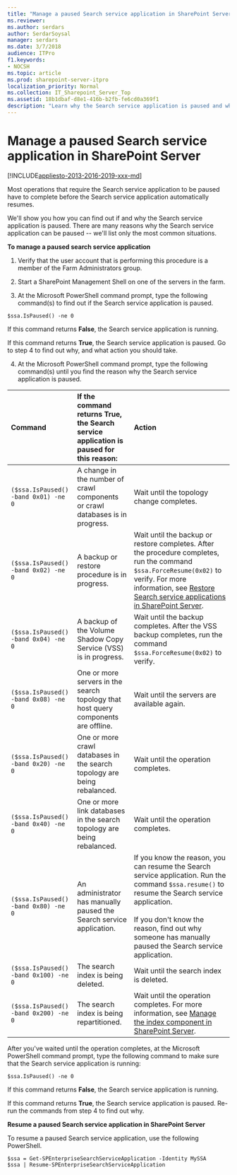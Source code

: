 ```yaml
---
title: "Manage a paused Search service application in SharePoint Server"
ms.reviewer: 
ms.author: serdars
author: SerdarSoysal
manager: serdars
ms.date: 3/7/2018
audience: ITPro
f1.keywords:
- NOCSH
ms.topic: article
ms.prod: sharepoint-server-itpro
localization_priority: Normal
ms.collection: IT_Sharepoint_Server_Top
ms.assetid: 18b1dbaf-d8e1-416b-b2fb-fe6cd0a369f1
description: "Learn why the Search service application is paused and what you can do to resume it in SharePoint Server."
---
```


# Manage a paused Search service application in SharePoint Server

[!INCLUDE[appliesto-2013-2016-2019-xxx-md](../includes/appliesto-2013-2016-2019-xxx-md.md)]
  
Most operations that require the Search service application to be paused have to complete before the Search service application automatically resumes.
  
We'll show you how you can find out if and why the Search service application is paused. There are many reasons why the Search service application can be paused -- we'll list only the most common situations.
  
 **To manage a paused search service application**
  
1. Verify that the user account that is performing this procedure is a member of the Farm Administrators group.
    
2. Start a SharePoint Management Shell on one of the servers in the farm.
    
3. At the Microsoft PowerShell command prompt, type the following command(s) to find out if the Search service application is paused.
    
  ```
  $ssa.IsPaused() -ne 0
  ```

If this command returns **False**, the Search service application is running.
    
If this command returns **True**, the Search service application is paused. Go to step 4 to find out why, and what action you should take.
    
4. At the Microsoft PowerShell command prompt, type the following command(s) until you find the reason why the Search service application is paused.
    
|              **Command**              | **If the command returns True, the Search service application is paused for this reason:** |                                                                                                                                    **Action**                                                                                                                                    |
| :------------------------------------ | :----------------------------------------------------------------------------------------- | :------------------------------------------------------------------------------------------------------------------------------------------------------------------------------------------------------------------------------------------------------------------------------- |
| `($ssa.IsPaused() -band 0x01) -ne 0`  | A change in the number of crawl components or crawl databases is in progress.              | Wait until the topology change completes.                                                                                                                                                                                                                                        |
| `($ssa.IsPaused() -band 0x02) -ne 0`  | A backup or restore procedure is in progress.                                              | Wait until the backup or restore completes. After the procedure completes, run the command  `$ssa.ForceResume(0x02)` to verify. For more information, see [Restore Search service applications in SharePoint Server](../administration/restore-a-search-service-application.md). |
| `($ssa.IsPaused() -band 0x04) -ne 0`  | A backup of the Volume Shadow Copy Service (VSS) is in progress.                           | Wait until the backup completes. After the VSS backup completes, run the command  `$ssa.ForceResume(0x02)` to verify.                                                                                                                                                            |
| `($ssa.IsPaused() -band 0x08) -ne 0`  | One or more servers in the search topology that host query components are offline.         | Wait until the servers are available again.                                                                                                                                                                                                                                      |
| `($ssa.IsPaused() -band 0x20) -ne 0`  | One or more crawl databases in the search topology are being rebalanced.                   | Wait until the operation completes.                                                                                                                                                                                                                                              |
| `($ssa.IsPaused() -band 0x40) -ne 0`  | One or more link databases in the search topology are being rebalanced.                    | Wait until the operation completes.                                                                                                                                                                                                                                              |
| `($ssa.IsPaused() -band 0x80) -ne 0`  | An administrator has manually paused the Search service application.                       | If you know the reason, you can resume the Search service application. Run the command  `$ssa.resume()` to resume the Search service application.  <br/><br/>If you don't know the reason, find out why someone has manually paused the Search service application.                        |
| `($ssa.IsPaused() -band 0x100) -ne 0` | The search index is being deleted.                                                         | Wait until the search index is deleted.                                                                                                                                                                                                                                          |
| `($ssa.IsPaused() -band 0x200) -ne 0` | The search index is being repartitioned.                                                   | Wait until the operation completes. For more information, see [Manage the index component in SharePoint Server](manage-the-index-component.md).                                                                                                                                  |
   
After you've waited until the operation completes, at the Microsoft PowerShell command prompt, type the following command to make sure that the Search service application is running:
  
```
$ssa.IsPaused() -ne 0
```

If this command returns **False**, the Search service application is running.
  
If this command returns **True**, the Search service application is paused. Re-run the commands from step 4 to find out why.
  
**Resume a paused Search service application in SharePoint Server**

To resume a paused Search service application, use the following PowerShell.

```
$ssa = Get-SPEnterpriseSearchServiceApplication -Identity MySSA
$ssa | Resume-SPEnterpriseSearchServiceApplication
```
